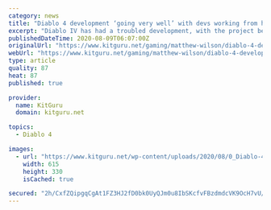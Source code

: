 ```yaml
---
category: news
title: "Diablo 4 development ‘going very well’ with devs working from home"
excerpt: "Diablo IV has had a troubled development, with the project being rebooted several times. This time around though, Blizzard seems determined to finish and ship the game and has even began showing it ..."
publishedDateTime: 2020-08-09T06:07:00Z
originalUrl: "https://www.kitguru.net/gaming/matthew-wilson/diablo-4-development-going-very-well-with-devs-working-from-home/"
webUrl: "https://www.kitguru.net/gaming/matthew-wilson/diablo-4-development-going-very-well-with-devs-working-from-home/"
type: article
quality: 87
heat: 87
published: true

provider:
  name: KitGuru
  domain: kitguru.net

topics:
  - Diablo 4

images:
  - url: "https://www.kitguru.net/wp-content/uploads/2020/08/0_Diablo-4-615x330.jpg"
    width: 615
    height: 330
    isCached: true

secured: "2h/CxfZQipgqCgAt1FZ3HJ2fD0bk0UyQJm0u8IbSKcfvFBzdmdcVK9OcH7vU/O1aNPLWBUkQTrw97+8FtffpAZecgkpsT2SzfgFPWOAOIJUBeApXYUaPu4SF0KDX2GXYJZbf56rpfa+FrNBTasBlx3+PWqJw9SaBKajayEFGEYKjWvrGBjap6O1c2YIFgo8HcJS4nJLYXBDk01TjD8uHGzSCU9qrj2+CdjoB4FkFMlshep80Ikc4Bl4g9mOPcNi6SM3Z+9hQO9VDZczX+RZ4jFQoJVNDxHWu7/A3LEpSYLUDWQVhBs6S0pgwkbXpBXqtSm+kBmu4zAPOpcu8YaqIWtrJ7vYEL9QRkTrC7AL6Eeg=;4fYaDjHA/6OKtBODiR6FiA=="
---
```


